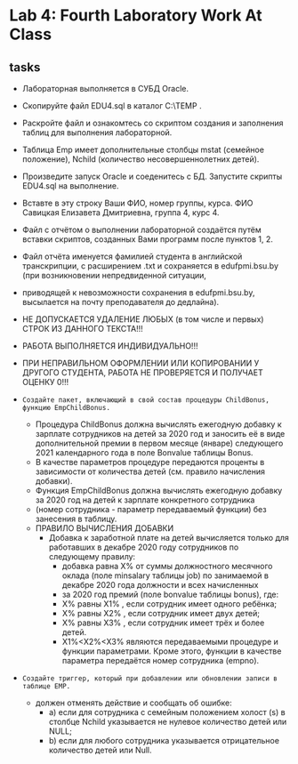 # Lab 4: Fourth Laboratory Work At Class
## tasks
 - Лабораторная выполняется в СУБД  Oracle. 
 - Cкопируйте файл  EDU4.sql  в каталог C:\TEMP .
 - Раскройте файл и ознакомтесь со скриптом создания и заполнения таблиц для выполнения лабораторной. 
 - Таблица Emp имеет дополнительные столбцы mstat (семейное положение), Nchild (количество несовершеннолетних детей).  
 - Произведите запуск Oracle и соеденитесь с БД.  Запустите скрипты EDU4.sql на выполнение.
 - Вставте в эту строку Ваши ФИО, номер группы, курса. ФИО Савицкая Елизавета Дмитриевна, группа 4, курс 4.      
 - Файл с отчётом о выполнении лабораторной создаётся путём вставки скриптов, созданных Вами программ после пунктов 1, 2.
 - Файл отчёта именуется фамилией студента  в английской транскрипции, с расширением .txt и сохраняется в  edufpmi.bsu.by (при возникновении непредвиденной ситуации,
 - приводящей к невозможности сохранения в edufpmi.bsu.by, высылается на почту преподавателя до дедлайна).
 - НЕ ДОПУСКАЕТСЯ УДАЛЕНИЕ ЛЮБЫХ (в том числе и первых) СТРОК ИЗ ДАННОГО ТЕКСТА!!!
 - РАБОТА ВЫПОЛНЯЕТСЯ ИНДИВИДУАЛЬНО!!!
 - ПРИ НЕПРАВИЛЬНОМ ОФОРМЛЕНИИ ИЛИ КОПИРОВАНИИ У ДРУГОГО СТУДЕНТА, РАБОТА НЕ ПРОВЕРЯЕТСЯ И ПОЛУЧАЕТ ОЦЕНКУ 0!!! 

 - `Создайте пакет, включающий в свой состав процедуры ChildBonus, функцию EmpChildBonus.`
   - Процедура ChildBonus должна вычислять ежегодную добавку к зарплате сотрудников на детей за 2020 год и заносить её в виде дополнительной премии в первом месяце (январе) следующего 2021 календарного года в поле Bonvalue таблицы Bonus. 
   - В качестве параметров процедуре передаются проценты в зависимости от количества детей (см. правило начисления добавки).
   - Функция EmpChildBonus должна вычислять ежегодную добавку за 2020 год на детей к  зарплате конкретного сотрудника 
   - (номер сотрудника - параметр передаваемый функции) без занесения в таблицу.
   - ПРАВИЛО ВЫЧИСЛЕНИЯ ДОБАВКИ
     - Добавка к заработной плате на детей  вычисляется только для работавших в декабре 2020 году сотрудников по следующему правилу: 
       - добавка равна X% от суммы должностного месячного оклада (поле minsalary таблицы job) по занимаемой в декабре 2020 года должности и всех начисленных 
       - за 2020 год премий (поле bonvalue таблицы bonus), где:
       - X% равны X1% , если сотрудник имеет одного ребёнка;
       - X% равны X2% , если сотрудник имеет двух детей;
       - X% равны X3% , если сотрудник имеет трёх и более детей.
       - X1%<X2%<X3%  являются передаваемыми процедуре и функции параметрами. Кроме этого, функции в качестве параметра передаётся номер сотрудника (empno). 
 - `Создайте триггер, который при добавлении или обновлении записи в таблице EMP. `
   - должен отменять действие и сообщать об ошибке:
     - a) если для сотрудника с семейным положением холост (s)  в столбце Nchild указывается не нулевое количество детей или NULL;
     - b) если для любого сотрудника указывается отрицательное количество детей или Null.

